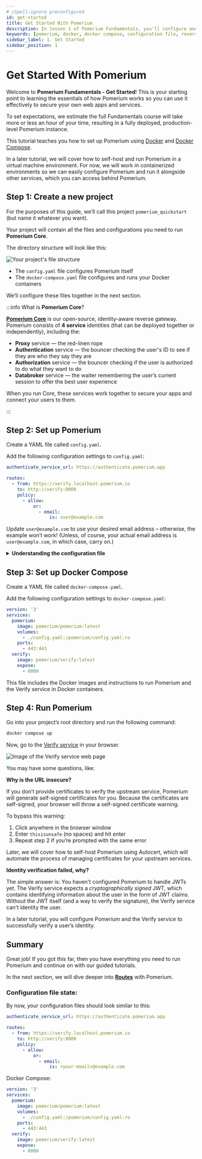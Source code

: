 ```yaml
---
# cSpell:ignore preconfigured
id: get-started
title: Get Started With Pomerium
description: In lesson 1 of Pomerium Fundamentals, you'll configure and run a Pomerium instance with Docker.
keywords: [pomerium, docker, docker compose, configuration file, reverse proxy]
sidebar_label: 1. Get Started
sidebar_position: 1
---
```


# Get Started With Pomerium

Welcome to **Pomerium Fundamentals - Get Started**! This is your starting point to learning the essentials of how Pomerium works so you can use it effectively to secure your own web apps and services.

To set expectations, we estimate the full Fundamentals course will take more or less an hour of your time, resulting in a fully deployed, production-level Pomerium instance.

This tutorial teaches you how to set up Pomerium using [Docker](https://docs.docker.com/install/) and [Docker Compose](https://docs.docker.com/compose/install/).

In a later tutorial, we will cover how to self-host and run Pomerium in a virtual machine environment. For now, we will work in containerized environments so we can easily configure Pomerium and run it alongside other services, which you can access behind Pomerium.

## Step 1: Create a new project

For the purposes of this guide, we’ll call this project `pomerium_quickstart` (but name it whatever you want).

Your project will contain all the files and configurations you need to run **Pomerium Core**.

The directory structure will look like this:

![Your project's file structure](../img/get-started/pomerium-file-structure.png)

- The `config.yaml` file configures Pomerium itself
- The `docker-compose.yaml` file configures and runs your Docker containers

We’ll configure these files together in the next section.

:::info What is **Pomerium Core**?

[**Pomerium Core**](/docs/deploy/core) is our open-source, identity-aware reverse gateway. Pomerium consists of **4 service** identities (that can be deployed together or independently), including the:

- **Proxy** service — the red-linen rope
- **Authentication** service — the bouncer checking the user's ID to see if they are who they say they are
- **Authorization** service — the bouncer checking if the user is authorized to do what they want to do
- **Databroker** service — the waiter remembering the user’s current session to offer the best user experience

When you run Core, these services work together to secure your apps and connect your users to them.

:::

## Step 2: Set up Pomerium

Create a YAML file called `config.yaml`.

Add the following configuration settings to `config.yaml`:

```yaml title="config.yaml"
authenticate_service_url: https://authenticate.pomerium.app

routes:
  - from: https://verify.localhost.pomerium.io
    to: http://verify:8000
    policy:
      - allow:
          or:
            - email:
                is: user@example.com
```

Update `user@example.com` to use your desired email address – otherwise, the example won’t work! (Unless, of course, your actual email address is `user@example.com`, in which case, carry on.)

<details>
  <summary><b>Understanding the configuration file</b></summary>
  <div>
  <b>The Authenticate Service URL</b>

The `authenticate_service_url` setting provides an externally accessible URL that Pomerium’s **Authentication Service** uses to manage client authentication. It works like this:

  <ol>
    <li>You request to access an app protected behind Pomerium</li>
    <li>The Authentication Service receives the request, and uses the `authenticate_service_url` to redirect you to the <b>Identity Provider</b> to sign in</li>
  </ol>

(If it helps to understand why, it’s because our waiter, Pomerium, needs to cross-reference with a list of users to go, “Ah, I see you’re on our list. Right this way, please.”)

  </div>
  <div>
  <b>What Identity Provider?</b>

Pomerium relies on an Identity Provider (IdP) to authenticate users and authorize requests (it’s the list we just mentioned, except the IdP gives you a token badge so Pomerium recognizes you).

You probably noticed this configuration file doesn’t include an Identity Provider – that’s because you’re using Pomerium’s <b>Hosted Authentication Service</b>, which provides a preconfigured identity provider for you.

This way, you can just plug and play. (Don’t worry; we’ll show you how to configure your own identity provider later!)

  </div>
  <div>
  <b>What about the routes?</b>

We’ll learn more about routes in the next section, but for now, just know that the `from` route is the externally accessible URL that Pomerium will redirect you to after authenticating with your identity provider.

  </div>
</details>

## Step 3: Set up Docker Compose

Create a YAML file called `docker-compose.yaml`.

Add the following configuration settings to `docker-compose.yaml`:

```yaml title="docker-compose.yaml"
version: '3'
services:
  pomerium:
    image: pomerium/pomerium:latest
    volumes:
      - ./config.yaml:/pomerium/config.yaml:ro
    ports:
      - 443:443
  verify:
    image: pomerium/verify:latest
    expose:
      - 8000
```

This file includes the Docker images and instructions to run Pomerium and the Verify service in Docker containers.

## Step 4: Run Pomerium

Go into your project’s root directory and run the following command:

```sh
docker compose up
```

Now, go to the [Verify service](https://verify.localhost.pomerium.io/) in your browser.

![Image of the Verify service web page](../img/get-started/verify-state.png)

You may have some questions, like:

**Why is the URL insecure?**

If you don’t provide certificates to verify the upstream service, Pomerium will generate self-signed certificates for you. Because the certificates are self-signed, your browser will throw a self-signed certificate warning.

To bypass this warning:

1. Click anywhere in the browser window
2. Enter `thisisunsafe` (no spaces) and hit enter
3. Repeat step 2 if you’re prompted with the same error

Later, we will cover how to self-host Pomerium using Autocert, which will automate the process of managing certificates for your upstream services.

**Identity verification failed, why?**

The simple answer is: You haven't configured Pomerium to handle JWTs yet. The Verify service expects a _cryptographically signed_ JWT, which contains identifying information about the user in the form of JWT claims. Without the JWT itself (and a way to verify the signature), the Verify service can't identity the user.

In a later tutorial, you will configure Pomerium and the Verify service to successfully verify a user’s identity.

## Summary

Great job! If you got this far, then you have everything you need to run Pomerium and continue on with our guided tutorials.

In the next section, we will dive deeper into [**Routes**](/docs/courses/fundamentals/build-routes) with Pomerium.

### Configuration file state:

By now, your configuration files should look similar to this:

```yaml
authenticate_service_url: https://authenticate.pomerium.app

routes:
  - from: https://verify.localhost.pomerium.io
    to: http://verify:8000
    policy:
      - allow:
          or:
            - email:
                is: <your-email>@example.com
```

Docker Compose:

```yaml
version: '3'
services:
  pomerium:
    image: pomerium/pomerium:latest
    volumes:
      - ./config.yaml:/pomerium/config.yaml:ro
    ports:
      - 443:443
  verify:
    image: pomerium/verify:latest
    expose:
      - 8000
```
